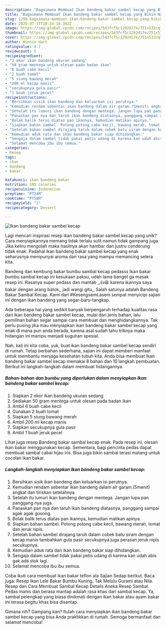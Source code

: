 ```yaml
---
description: "Bagaimana Membuat Ikan bandeng bakar sambel kecap yang Bikin Ngiler"
title: "Bagaimana Membuat Ikan bandeng bakar sambel kecap yang Bikin Ngiler"
slug: 1290-bagaimana-membuat-ikan-bandeng-bakar-sambel-kecap-yang-bikin-ngiler
date: 2020-07-17T10:24:16.392Z
image: https://img-global.cpcdn.com/recipes/543fcf5c1292d17e/751x532cq70/ikan-bandeng-bakar-sambel-kecap-foto-resep-utama.jpg
thumbnail: https://img-global.cpcdn.com/recipes/543fcf5c1292d17e/751x532cq70/ikan-bandeng-bakar-sambel-kecap-foto-resep-utama.jpg
cover: https://img-global.cpcdn.com/recipes/543fcf5c1292d17e/751x532cq70/ikan-bandeng-bakar-sambel-kecap-foto-resep-utama.jpg
author: Winnie Hart
ratingvalue: 4.7
reviewcount: 5
recipeingredient:
- "2 ekor ikan bandeng ukuran sedang"
- "50 gram mentega untuk olesan pada badan ikan"
- "6 buah cabe kecil"
- "2 buah tomat"
- "5 siung bawang merah"
- "200 ml kecap manis"
- "secukupnya gula pasir"
- "1 buah jeruk pecel"
recipeinstructions:
- "Bersihkan sisik ikan bandeng dan keluarkan isi perutnya."
- "Kemudian rendam sebentar ikan bandeng dalam air garam.(5menit) angkat dan tiriskan setelahnya"
- "Setelah itu lumuri ikan bandeng dengan mentega. Jangan lupa pan panggang nya juga."
- "Panaskan pan nya dan taruh ikan bandeng diatasnya, panggang sampai agak agak gosong."
- "Bolak balik terus diatas pan ikannya, kemudian matikan apinya."
- "Siapkan bahan sambel. Potong potong cabe kecil, bawang merah, tomat dan jeruk nipis."
- "Setelah bahan sambel dirajang taruh dalam cobek batu siram dengan kecap manis tambahkan gula pasir secukupnya juga perasan jeruk nipis secukupnya."
- "Kemudian aduk rata dan ikan bandeng bakar siap dihidangkan."
- "Sengaja dalam sambel tidak pakai petis udang di karena kan udah abis gak ada stok lagi."
- "Selamat mencoba ibu ibu semua."
categories:
- Resep
tags:
- ikan
- bandeng
- bakar

katakunci: ikan bandeng bakar 
nutrition: 105 calories
recipecuisine: Indonesian
preptime: "PT24M"
cooktime: "PT58M"
recipeyield: "2"
recipecategory: Dessert

---
```



![Ikan bandeng bakar sambel kecap](https://img-global.cpcdn.com/recipes/543fcf5c1292d17e/751x532cq70/ikan-bandeng-bakar-sambel-kecap-foto-resep-utama.jpg)

Lagi mencari inspirasi resep ikan bandeng bakar sambel kecap yang unik? Cara menyiapkannya memang tidak terlalu sulit namun tidak gampang juga. Jika keliru mengolah maka hasilnya akan hambar dan justru cenderung tidak enak. Padahal ikan bandeng bakar sambel kecap yang enak seharusnya mempunyai aroma dan rasa yang mampu memancing selera kita.

Bandeng dan kembung bakar bumbu sambal kecap pedasss Ikan bakar bumbu sambal kecap ini kesukaan paksu, udah lama banget ga masak resep ini. Rasanya super pedass dan mantab ,,👍😆 karena ikannya saya bakar dengan arang batok,, jadi wangi gitu,, Salah satunya adalah Bandeng Bakar Sambal Kecap. Kami dari #KesengsemLasem sempat menyicipi sajian ini dengan ikan bandeng yang segar-baru-tangkap.

Ada beberapa hal yang sedikit banyak berpengaruh terhadap kualitas rasa dari ikan bandeng bakar sambel kecap, mulai dari jenis bahan, lalu pemilihan bahan segar sampai cara membuat dan menghidangkannya. Tak perlu pusing jika mau menyiapkan ikan bandeng bakar sambel kecap yang enak di mana pun anda berada, karena asal sudah tahu triknya maka hidangan ini mampu menjadi suguhan spesial.


Nah, kali ini kita coba, yuk, buat ikan bandeng bakar sambel kecap sendiri di rumah. Tetap berbahan sederhana, sajian ini dapat memberi manfaat untuk membantu menjaga kesehatan tubuh kita. Anda bisa membuat Ikan bandeng bakar sambel kecap memakai 8 bahan dan 10 langkah pembuatan. Berikut ini langkah-langkah dalam membuat hidangannya.

<!--inarticleads1-->

##### Bahan-bahan dan bumbu yang diperlukan dalam menyiapkan Ikan bandeng bakar sambel kecap:

1. Siapkan 2 ekor ikan bandeng ukuran sedang
1. Sediakan 50 gram mentega untuk olesan pada badan ikan
1. Ambil 6 buah cabe kecil
1. Gunakan 2 buah tomat
1. Siapkan 5 siung bawang merah
1. Ambil 200 ml kecap manis
1. Siapkan secukupnya gula pasir
1. Ambil 1 buah jeruk pecel


Lihat juga resep Bandeng bakar sambal kecap enak. Pada resep ini, olesan ikan bakar menggunakan kecap. Sementara, bagi pencinta pedas dapat membuat sambal cabai hijau iris. Bisa juga bikin sambal terasi matang untuk cocolan ikan bakar. 

<!--inarticleads2-->

##### Langkah-langkah menyiapkan Ikan bandeng bakar sambel kecap:

1. Bersihkan sisik ikan bandeng dan keluarkan isi perutnya.
1. Kemudian rendam sebentar ikan bandeng dalam air garam.(5menit) angkat dan tiriskan setelahnya
1. Setelah itu lumuri ikan bandeng dengan mentega. Jangan lupa pan panggang nya juga.
1. Panaskan pan nya dan taruh ikan bandeng diatasnya, panggang sampai agak agak gosong.
1. Bolak balik terus diatas pan ikannya, kemudian matikan apinya.
1. Siapkan bahan sambel. Potong potong cabe kecil, bawang merah, tomat dan jeruk nipis.
1. Setelah bahan sambel dirajang taruh dalam cobek batu siram dengan kecap manis tambahkan gula pasir secukupnya juga perasan jeruk nipis secukupnya.
1. Kemudian aduk rata dan ikan bandeng bakar siap dihidangkan.
1. Sengaja dalam sambel tidak pakai petis udang di karena kan udah abis gak ada stok lagi.
1. Selamat mencoba ibu ibu semua.


Coba ikuti cara membuat ikan bakar teflon ala Sajian Sedap berikut. Baca juga: Resep Ikan Lele Bakar Bumbu Kuning, Tak Melulu Gurami atau Nila. Resep dan Cara Membuat Sambal Kecap Details Aneka Resep Sambal. Pedas manis dan berasa mantap adalah rasa khas dari sambal kecap. Ya, sambal pelengkap yang biasa dinikmati dengan ikan bakar atau ayam bakar ini terasa begitu khas bisa disantap. 

Gimana nih? Gampang kan? Itulah cara menyiapkan ikan bandeng bakar sambel kecap yang bisa Anda praktikkan di rumah. Semoga bermanfaat dan selamat mencoba!
